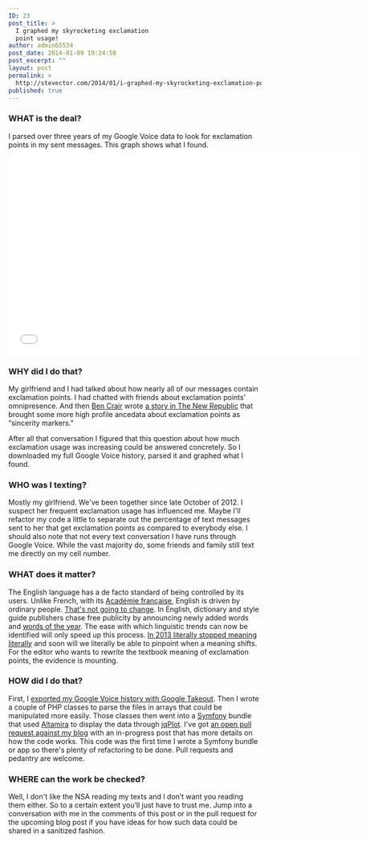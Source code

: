 ```yaml
---
ID: 23
post_title: >
  I graphed my skyrocketing exclamation
  point usage!
author: admin65534
post_date: 2014-01-09 19:24:50
post_excerpt: ""
layout: post
permalink: >
  http://stevector.com/2014/01/i-graphed-my-skyrocketing-exclamation-point-usage/
published: true
---
```

<h3>WHAT is the deal?</h3>
I parsed over three years of my Google Voice data to look for exclamation points in my sent messages. This graph shows what I found.

<iframe src="/assets/post_specific/2014/01/google_voice_exclamation/chart.htm" width="700px" height="410px" frameborder="0"></iframe>
<h3>WHY did I do that?</h3>
My girlfriend and I had talked about how nearly all of our messages contain exclamation points.
I had chatted with friends about exclamation points’ omnipresence.
And then <a href="https://twitter.com/bencrair">Ben Crair</a> wrote <a href="http://www.newrepublic.com/article/115726/period-our-simplest-punctuation-mark-has-become-sign-anger">a story in The New Republic</a> that brought some more high profile ancedata about exclamation points as “sincerity markers.”

After all that conversation I figured that this question about how much exclamation usage was increasing could be answered concretely.
So I downloaded my full Google Voice history, parsed it and graphed what I found.
<h3>WHO was I texting?</h3>
Mostly my girlfriend. We've been together since late October of 2012.
I suspect her frequent exclamation usage has influenced me.
Maybe I'll refactor my code a little to separate out the percentage of text messages sent to her that get exclamation points as compared to everybody else.
I should also note that not every text conversation I have runs through Google Voice.
While the vast majority do, some friends and family still text me directly on my cell number.
<h3>WHAT does it matter?</h3>
The English language has a de facto standard of being controlled by its users.
Unlike French, with its <a href="http://en.wikipedia.org/wiki/Acad%C3%A9mie_fran%C3%A7aise">Académie française</a>, English is driven by ordinary people.
<a href="http://www.economist.com/blogs/johnson/2010/06/english_academy">That's not going to change</a>.
In English, dictionary and style guide publishers chase free publicity by announcing newly added words and <a href="http://artsbeat.blogs.nytimes.com/2013/11/19/selfie-trumps-twerk-as-oxford-dictionaries-word-of-the-year/?_r=0">words of the year</a>.
The ease with which linguistic trends can now be identified will only speed up this process.
<a href="http://www.prdaily.com/Main/Articles/15033.aspx#">In 2013 literally stopped meaning literally</a> and soon will we literally be able to pinpoint when a meaning shifts.
For the editor who wants to rewrite the textbook meaning of exclamation points, the evidence is mounting.
<h3>HOW did I do that?</h3>
First, I <a href="http://techcrunch.com/2011/09/06/google-now-lets-you-export-google-voice-data/">exported my Google Voice history with Google Takeout</a>.
Then I wrote a couple of PHP classes to parse the files in arrays that could be manipulated more easily.
Those classes then went into a <a href="http://symfony.com/">Symfony</a> bundle that used <a href="https://github.com/Malwarebytes/Altamira">Altamira</a> to display the data through <a href="http://www.jqplot.com/">jqPlot</a>.
I've got <a href="https://github.com/stevector/stevector.github.io/pull/9">an open pull request against my blog</a> with an in-progress post that has more details on how the code works.
This code was the first time I wrote a Symfony bundle or app so there's plenty of refactoring to be done.
Pull requests and pedantry are welcome.
<h3>WHERE can the work be checked?</h3>
Well, I don't like the NSA reading my texts and I don’t want you reading them either.
So to a certain extent you’ll just have to trust me.
Jump into a conversation with me in the comments of this post or in the pull request for the upcoming blog post if you have ideas for how such data could be shared in a sanitized fashion.